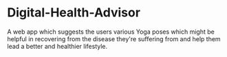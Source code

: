 # Digital-Health-Advisor
A web app which suggests the users various Yoga poses which might be helpful in recovering from the disease they're suffering from and help them lead a better and healthier lifestyle.
